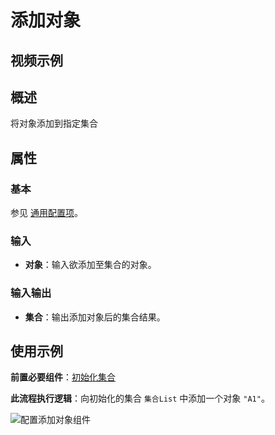 # 添加对象

## 视频示例

## 概述

将对象添加到指定集合

## 属性

### 基本

参见 [通用配置项](../../Appendix/CommonConfigurationItems.md)。

### 输入

- **对象**：输入欲添加至集合的对象。

### 输入输出

- **集合**：输出添加对象后的集合结果。

## 使用示例

**前置必要组件**：[初始化集合](../CollectionProcessing/InitializeCollectionActivity.md)

**此流程执行逻辑**：向初始化的集合 `集合List` 中添加一个对象 `"A1"`。

![配置添加对象组件](https://docimages.blob.core.chinacloudapi.cn/images/Activities/AddToCollectionActivity1.png)
